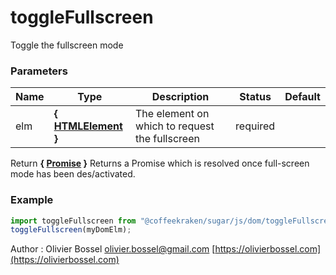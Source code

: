 # toggleFullscreen

Toggle the fullscreen mode

### Parameters

| Name | Type                                                                             | Description                                    | Status   | Default |
| ---- | -------------------------------------------------------------------------------- | ---------------------------------------------- | -------- | ------- |
| elm  | **{ [HTMLElement](https://developer.mozilla.org/fr/docs/Web/API/HTMLElement) }** | The element on which to request the fullscreen | required |

Return **{ [Promise](https://developer.mozilla.org/fr/docs/Web/JavaScript/Reference/Objets_globaux/Promise) }** Returns a Promise which is resolved once full-screen mode has been des/activated.

### Example

```js
import toggleFullscreen from "@coffeekraken/sugar/js/dom/toggleFullscreen";
toggleFullscreen(myDomElm);
```

Author : Olivier Bossel [olivier.bossel@gmail.com](mailto:olivier.bossel@gmail.com) [https://olivierbossel.com](https://olivierbossel.com)
